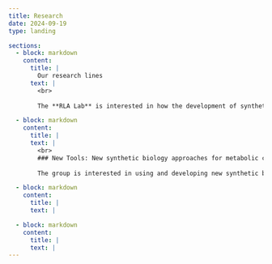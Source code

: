 ```yaml
---
title: Research
date: 2024-09-19
type: landing

sections:
  - block: markdown
    content:
      title: |
        Our research lines
      text: |
        <br>
        
        The **RLA Lab** is interested in how the development of synthetic biology can revolutionise biotechnologies and help us to move towards a sustainable bio-based economy. We engineer microorganisms for a wide range of applications which span from the production of novel foods and alternative proteins to chemicals and fuels.

  - block: markdown
    content:
      title: |
      text: |
        <br>
        ### New Tools: New synthetic biology approaches for metabolic control
        
        The group is interested in using and developing new synthetic biology tools that allow us to precisely manipulate microbial cells in a reliable, predictable and standardised way. In particular, we are interested in those cutting-edge techniques that permit a fine tuning of metabolic pathways.

  - block: markdown
    content:
      title: |
      text: |

  - block: markdown
    content:
      title: |
      text: |
---
```


<!-- New Tools: New synthetic biology approaches for metabolic control
The group is interested in using and developing new synthetic biology tools that allow us to precisely manipulate microbial cells in a reliable, predictable and standardised way. In particular, we are interested in those cutting-edge techniques that permit a fine tuning of metabolic pathways.

For further reading see some or our last articles and reviews:

Our Multiplexing CRISPRai system for accelerating metabolic engineering:
https://scholar.google.com/citations?view_op=view_citation&hl=es&user=kWTPnDIAAAAJ&cstart=20&pagesize=80&sortby=pubdate&citation_for_view=kWTPnDIAAAAJ:bnK-pcrLprsC


Multiplexing CRISPR for accelerating metabolic engineering (a review):
https://scholar.google.com/citations?view_op=view_citation&hl=es&user=kWTPnDIAAAAJ&citation_for_view=kWTPnDIAAAAJ:RGFaLdJalmkC


Genome-scale models of V. natriegens:
https://scholar.google.com/citations?view_op=view_citation&hl=es&user=kWTPnDIAAAAJ&cstart=20&pagesize=80&sortby=pubdate&citation_for_view=kWTPnDIAAAAJ:N5tVd3kTz84C

Electric control of gene expression:
https://scholar.google.com/citations?view_op=view_citation&hl=es&user=kWTPnDIAAAAJ&cstart=20&pagesize=80&sortby=pubdate&citation_for_view=kWTPnDIAAAAJ:sSrBHYA8nusC


Yarrowia versatile engineering toolkit with CRISPR compatibilities:
https://scholar.google.com/citations?view_op=view_citation&hl=es&user=kWTPnDIAAAAJ&cstart=20&pagesize=80&sortby=pubdate&citation_for_view=kWTPnDIAAAAJ:B3FOqHPlNUQC



New Products: Metabolic Engineering for sustainable bioproduction
The manipulation and optimization of microbial metabolic pathways are the keys for biotechnology and a bio-based economy. Our research group is highly interested in hacking metabolism using synthetic biology tools to create new properties and enhanced behaviours in microbial cells. The engineering strategies are not only designed to produce new high-value products or higher amount of pre-existing products but also to facilitate the downstream and upstream parts of the bioprocesses.
The lab is interested in engineering both, conventional (such as S. cerevisiae and E. coli) and non-conventional organisms, including our widely used yeast Y. lipolytica.

For further reading see some or our last articles and reviews:

Our review on microbial food:
https://scholar.google.com/citations?view_op=view_citation&hl=es&user=kWTPnDIAAAAJ&cstart=20&pagesize=80&sortby=pubdate&citation_for_view=kWTPnDIAAAAJ:UHK10RUVsp4C

One of our latest review on Yarrowia and why it is one of our favourite hosts:
https://scholar.google.com/citations?view_op=view_citation&hl=es&user=kWTPnDIAAAAJ&cstart=20&pagesize=80&sortby=pubdate&citation_for_view=kWTPnDIAAAAJ:1qzjygNMrQYC


Unlocking C1 utilisation with metabolic engineering (a review):
https://scholar.google.com/citations?view_op=view_citation&hl=es&user=kWTPnDIAAAAJ&citation_for_view=kWTPnDIAAAAJ:CHSYGLWDkRkC


New Processes: Synthetic microbial communities for biotechnology 
Microbial communities are important for both industrial bioprocesses (i.e. food production). We are interested in how microbial communities can be engineered and how synthetic biology can help to establish novel communities of microbes which can have applications in biotechnology.

For further reading see some or our last articles and reviews:


Synthetic yeast communities with syntrophy enhances bioproduction:
https://scholar.google.com/citations?view_op=view_citation&hl=es&user=kWTPnDIAAAAJ&cstart=20&pagesize=80&sortby=pubdate&citation_for_view=kWTPnDIAAAAJ:NJ774b8OgUMC


A toolkit to make yeast synthetic communities for bioproduction:
https://scholar.google.com/citations?view_op=view_citation&hl=es&user=kWTPnDIAAAAJ&sortby=pubdate&citation_for_view=kWTPnDIAAAAJ:zLWjf1WUPmwC

A review on synthetic microbial communities for biotechnology:
https://scholar.google.com/citations?view_op=view_citation&hl=es&user=kWTPnDIAAAAJ&citation_for_view=kWTPnDIAAAAJ:-f6ydRqryjwC

A review on division of labour:
https://scholar.google.com/citations?view_op=view_citation&hl=es&user=kWTPnDIAAAAJ&cstart=20&pagesize=80&sortby=pubdate&citation_for_view=kWTPnDIAAAAJ:l7t_Zn2s7bgC

Synthetic lichen, from CO2 and light to products in Yarrowia:
https://scholar.google.com/citations?view_op=view_citation&hl=es&user=kWTPnDIAAAAJ&sortby=pubdate&citation_for_view=kWTPnDIAAAAJ:ILKRHgRFtOwC

New Knowledge: Understanding phenotypic heterogeneity and how it affects production
The development of single-cell technologies allowed to study how individual cells behave within a population. Such variations affect total bioproduction in a biotechnological process. We are interested in understanding heterogeneity and develop tools to control it in our favour.

For further reading see some or our last articles and reviews:

Phenotypic heterogeneity:
https://scholar.google.com/citations?view_op=view_citation&hl=es&user=kWTPnDIAAAAJ&sortby=pubdate&citation_for_view=kWTPnDIAAAAJ:L7CI7m0gUJcC -->